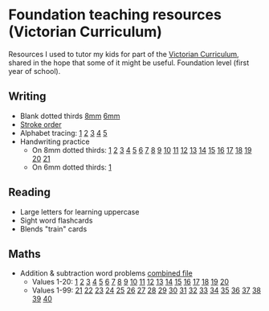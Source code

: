 Foundation teaching resources (Victorian Curriculum)
====================================================

Resources I used to tutor my kids for part of the [Victorian Curriculum](https://victoriancurriculum.vcaa.vic.edu.au/), shared in the hope
that some of it might be useful. Foundation level (first year of school).

## Writing

  * Blank dotted thirds [8mm](https://github.com/kuperov/vic-school-worksheets/raw/refs/heads/master/writing/dotted_thirds_8mm.pdf) [6mm](https://github.com/kuperov/vic-school-worksheets/raw/refs/heads/master/writing/dotted_thirds_6mm.pdf)
  * [Stroke order](https://github.com/kuperov/vic-school-worksheets/raw/refs/heads/master/writing/alphabet/stroke_order.pdf)
  * Alphabet tracing: [1](https://github.com/kuperov/vic-school-worksheets/raw/refs/heads/master/writing/alphabet/alphabet_trace_level_1.pdf)
 [2](https://github.com/kuperov/vic-school-worksheets/raw/refs/heads/master/writing/alphabet/alphabet_trace_level_2.pdf)
 [3](https://github.com/kuperov/vic-school-worksheets/raw/refs/heads/master/writing/alphabet/alphabet_trace_level_3.pdf)
 [4](https://github.com/kuperov/vic-school-worksheets/raw/refs/heads/master/writing/alphabet/alphabet_trace_level_4.pdf)
 [5](https://github.com/kuperov/vic-school-worksheets/raw/refs/heads/master/writing/alphabet/alphabet_trace_level_5.pdf)
  * Handwriting practice
    - On 8mm dotted thirds: [1](https://github.com/kuperov/vic-school-worksheets/raw/refs/heads/master/writing/text/8mm/01_fartnado.pdf)
[2](https://github.com/kuperov/vic-school-worksheets/raw/refs/heads/master/writing/text/8mm/02_booger.pdf)
[3](https://github.com/kuperov/vic-school-worksheets/raw/refs/heads/master/writing/text/8mm/03_sbd.pdf)
[4](https://github.com/kuperov/vic-school-worksheets/raw/refs/heads/master/writing/text/8mm/04_brush.pdf)
[5](https://github.com/kuperov/vic-school-worksheets/raw/refs/heads/master/writing/text/8mm/05_earwax.pdf)
[6](https://github.com/kuperov/vic-school-worksheets/raw/refs/heads/master/writing/text/8mm/06_jabberwocky.pdf)
[7](https://github.com/kuperov/vic-school-worksheets/raw/refs/heads/master/writing/text/8mm/07_pie.pdf)
[8](https://github.com/kuperov/vic-school-worksheets/raw/refs/heads/master/writing/text/8mm/08_frog.pdf)
[9](https://github.com/kuperov/vic-school-worksheets/raw/refs/heads/master/writing/text/8mm/09_green_frog.pdf)
[10](https://github.com/kuperov/vic-school-worksheets/raw/refs/heads/master/writing/text/8mm/10_monkey.pdf)
[11](https://github.com/kuperov/vic-school-worksheets/raw/refs/heads/master/writing/text/8mm/11_tonguetwisters.pdf)
[12](https://github.com/kuperov/vic-school-worksheets/raw/refs/heads/master/writing/text/8mm/12_woodchuck.pdf)
[13](https://github.com/kuperov/vic-school-worksheets/raw/refs/heads/master/writing/text/8mm/13_cat.pdf)
[14](https://github.com/kuperov/vic-school-worksheets/raw/refs/heads/master/writing/text/8mm/14_crocodile.pdf)
[15](https://github.com/kuperov/vic-school-worksheets/raw/refs/heads/master/writing/text/8mm/15_grinch.pdf)
[16](https://github.com/kuperov/vic-school-worksheets/raw/refs/heads/master/writing/text/8mm/16_lakes.pdf)
[17](https://github.com/kuperov/vic-school-worksheets/raw/refs/heads/master/writing/text/8mm/17_silly.pdf)
[18](https://github.com/kuperov/vic-school-worksheets/raw/refs/heads/master/writing/text/8mm/18_tongue.pdf)
[19](https://github.com/kuperov/vic-school-worksheets/raw/refs/heads/master/writing/text/8mm/19_tweetle.pdf)
[20](https://github.com/kuperov/vic-school-worksheets/raw/refs/heads/master/writing/text/8mm/20_voom.pdf)
[21](https://github.com/kuperov/vic-school-worksheets/raw/refs/heads/master/writing/text/8mm/21_greeneggsham.pdf)
    - On 6mm dotted thirds: [1](https://github.com/kuperov/vic-school-worksheets/raw/refs/heads/master/writing/text/6mm/01_wocket.pdf)

## Reading

  * Large letters for learning uppercase
  * Sight word flashcards
  * Blends "train" cards

## Maths

  * Addition & subtraction word problems [combined file](https://github.com/kuperov/vic-school-worksheets/raw/refs/heads/master/maths/all_add_sub_word_problems.pdf)
    - Values 1-20: [1](https://github.com/kuperov/vic-school-worksheets/raw/refs/heads/master/maths/add_sub_word_problems_01.pdf)
[2](https://github.com/kuperov/vic-school-worksheets/raw/refs/heads/master/maths/add_sub_word_problems_02.pdf)
[3](https://github.com/kuperov/vic-school-worksheets/raw/refs/heads/master/maths/add_sub_word_problems_03.pdf)
[4](https://github.com/kuperov/vic-school-worksheets/raw/refs/heads/master/maths/add_sub_word_problems_04.pdf)
[5](https://github.com/kuperov/vic-school-worksheets/raw/refs/heads/master/maths/add_sub_word_problems_05.pdf)
[6](https://github.com/kuperov/vic-school-worksheets/raw/refs/heads/master/maths/add_sub_word_problems_06.pdf)
[7](https://github.com/kuperov/vic-school-worksheets/raw/refs/heads/master/maths/add_sub_word_problems_07.pdf)
[8](https://github.com/kuperov/vic-school-worksheets/raw/refs/heads/master/maths/add_sub_word_problems_08.pdf)
[9](https://github.com/kuperov/vic-school-worksheets/raw/refs/heads/master/maths/add_sub_word_problems_09.pdf)
[10](https://github.com/kuperov/vic-school-worksheets/raw/refs/heads/master/maths/add_sub_word_problems_10.pdf)
[11](https://github.com/kuperov/vic-school-worksheets/raw/refs/heads/master/maths/add_sub_word_problems_11.pdf)
[12](https://github.com/kuperov/vic-school-worksheets/raw/refs/heads/master/maths/add_sub_word_problems_12.pdf)
[13](https://github.com/kuperov/vic-school-worksheets/raw/refs/heads/master/maths/add_sub_word_problems_13.pdf)
[14](https://github.com/kuperov/vic-school-worksheets/raw/refs/heads/master/maths/add_sub_word_problems_14.pdf)
[15](https://github.com/kuperov/vic-school-worksheets/raw/refs/heads/master/maths/add_sub_word_problems_15.pdf)
[16](https://github.com/kuperov/vic-school-worksheets/raw/refs/heads/master/maths/add_sub_word_problems_16.pdf)
[17](https://github.com/kuperov/vic-school-worksheets/raw/refs/heads/master/maths/add_sub_word_problems_17.pdf)
[18](https://github.com/kuperov/vic-school-worksheets/raw/refs/heads/master/maths/add_sub_word_problems_18.pdf)
[19](https://github.com/kuperov/vic-school-worksheets/raw/refs/heads/master/maths/add_sub_word_problems_19.pdf)
[20](https://github.com/kuperov/vic-school-worksheets/raw/refs/heads/master/maths/add_sub_word_problems_20.pdf)
    - Values 1-99: [21](https://github.com/kuperov/vic-school-worksheets/raw/refs/heads/master/maths/add_sub_word_problems_21.pdf)
[22](https://github.com/kuperov/vic-school-worksheets/raw/refs/heads/master/maths/add_sub_word_problems_22.pdf)
[23](https://github.com/kuperov/vic-school-worksheets/raw/refs/heads/master/maths/add_sub_word_problems_23.pdf)
[24](https://github.com/kuperov/vic-school-worksheets/raw/refs/heads/master/maths/add_sub_word_problems_24.pdf)
[25](https://github.com/kuperov/vic-school-worksheets/raw/refs/heads/master/maths/add_sub_word_problems_25.pdf)
[26](https://github.com/kuperov/vic-school-worksheets/raw/refs/heads/master/maths/add_sub_word_problems_26.pdf)
[27](https://github.com/kuperov/vic-school-worksheets/raw/refs/heads/master/maths/add_sub_word_problems_27.pdf)
[28](https://github.com/kuperov/vic-school-worksheets/raw/refs/heads/master/maths/add_sub_word_problems_28.pdf)
[29](https://github.com/kuperov/vic-school-worksheets/raw/refs/heads/master/maths/add_sub_word_problems_29.pdf)
[30](https://github.com/kuperov/vic-school-worksheets/raw/refs/heads/master/maths/add_sub_word_problems_30.pdf)
[31](https://github.com/kuperov/vic-school-worksheets/raw/refs/heads/master/maths/add_sub_word_problems_31.pdf)
[32](https://github.com/kuperov/vic-school-worksheets/raw/refs/heads/master/maths/add_sub_word_problems_32.pdf)
[33](https://github.com/kuperov/vic-school-worksheets/raw/refs/heads/master/maths/add_sub_word_problems_33.pdf)
[34](https://github.com/kuperov/vic-school-worksheets/raw/refs/heads/master/maths/add_sub_word_problems_34.pdf)
[35](https://github.com/kuperov/vic-school-worksheets/raw/refs/heads/master/maths/add_sub_word_problems_35.pdf)
[36](https://github.com/kuperov/vic-school-worksheets/raw/refs/heads/master/maths/add_sub_word_problems_36.pdf)
[37](https://github.com/kuperov/vic-school-worksheets/raw/refs/heads/master/maths/add_sub_word_problems_37.pdf)
[38](https://github.com/kuperov/vic-school-worksheets/raw/refs/heads/master/maths/add_sub_word_problems_38.pdf)
[39](https://github.com/kuperov/vic-school-worksheets/raw/refs/heads/master/maths/add_sub_word_problems_39.pdf)
[40](https://github.com/kuperov/vic-school-worksheets/raw/refs/heads/master/maths/add_sub_word_problems_40.pdf)
